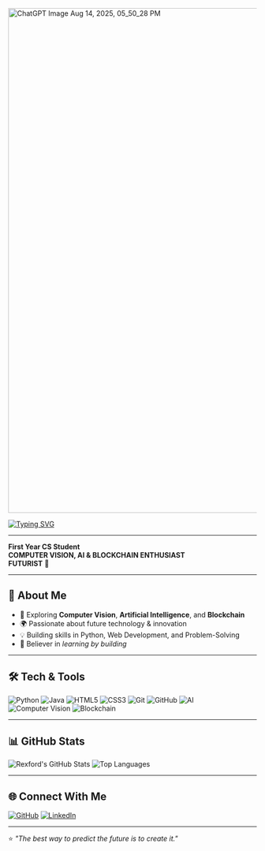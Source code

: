 <!-- Futuristic Animated Banner -->
<img width="1536" height="1024" alt="ChatGPT Image Aug 14, 2025, 05_50_28 PM" src="https://github.com/user-attachments/assets/882b8980-5a6e-4271-84d1-53289f20b379" />

<!-- Typing SVG -->
[![Typing SVG](https://readme-typing-svg.herokuapp.com?font=Fira+Code&size=28&pause=1000&color=00F7FF&width=700&lines=Hi%2C+I'm+Rexford+Apeweh;CS+Student+%7C+AI+%7C+Computer+Vision+%7C+Blockchain;Futurist+%7C+Learner+%7C+Builder)](https://git.io/typing-svg)

---

**First Year CS Student**  
**COMPUTER VISION, AI & BLOCKCHAIN ENTHUSIAST**  
**FUTURIST** 🚀  

---

## 📌 About Me  
- 🤖 Exploring **Computer Vision**, **Artificial Intelligence**, and **Blockchain**  
- 🌍 Passionate about future technology & innovation  
- 💡 Building skills in Python, Web Development, and Problem-Solving  
- 🧠 Believer in *learning by building*  

---

## 🛠️ Tech & Tools  

![Python](https://img.shields.io/badge/Python-3776AB?style=for-the-badge&logo=python&logoColor=white)
![Java](https://img.shields.io/badge/Java-007396?style=for-the-badge&logo=java&logoColor=white)
![HTML5](https://img.shields.io/badge/HTML5-E34F26?style=for-the-badge&logo=html5&logoColor=white)
![CSS3](https://img.shields.io/badge/CSS3-1572B6?style=for-the-badge&logo=css3&logoColor=white)
![Git](https://img.shields.io/badge/Git-F05032?style=for-the-badge&logo=git&logoColor=white)
![GitHub](https://img.shields.io/badge/GitHub-181717?style=for-the-badge&logo=github&logoColor=white)
![AI](https://img.shields.io/badge/Artificial%20Intelligence-FF6F00?style=for-the-badge&logo=openai&logoColor=white)
![Computer Vision](https://img.shields.io/badge/Computer%20Vision-4285F4?style=for-the-badge&logo=opencv&logoColor=white)
![Blockchain](https://img.shields.io/badge/Blockchain-121D33?style=for-the-badge&logo=blockchain.com&logoColor=white)

---

## 📊 GitHub Stats  

![Rexford's GitHub Stats](https://github-readme-stats.vercel.app/api?username=ApewehRexford&show_icons=true&theme=radical)
![Top Languages](https://github-readme-stats.vercel.app/api/top-langs/?username=ApewehRexford&layout=compact&theme=radical)

---

## 🌐 Connect With Me  

[![GitHub](https://img.shields.io/badge/GitHub-000?style=for-the-badge&logo=github&logoColor=white)](https://github.com/ApewehRexford)
[![LinkedIn](https://img.shields.io/badge/LinkedIn-0077B5?style=for-the-badge&logo=linkedin&logoColor=white)](https://www.linkedin.com/in/rexford-apeweh/)

---

⭐️ *"The best way to predict the future is to create it."*  
